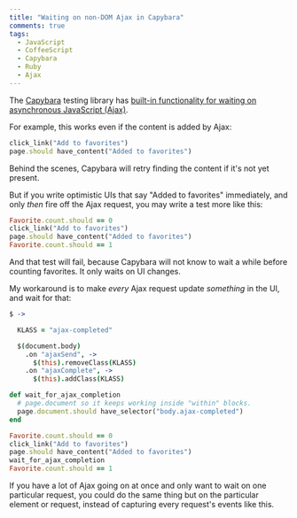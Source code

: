 ```yaml
---
title: "Waiting on non-DOM Ajax in Capybara"
comments: true
tags:
  - JavaScript
  - CoffeeScript
  - Capybara
  - Ruby
  - Ajax
---
```


The [Capybara](https://github.com/jnicklas/capybara) testing library has [built-in functionality for waiting on asynchronous JavaScript (Ajax)](https://github.com/jnicklas/capybara#asynchronous-javascript-ajax-and-friends).

For example, this works even if the content is added by Ajax:

``` ruby
click_link("Add to favorites")
page.should have_content("Added to favorites")
```

Behind the scenes, Capybara will retry finding the content if it's not yet present.

But if you write optimistic UIs that say "Added to favorites" immediately, and only *then* fire off the Ajax request, you may write a test more like this:

``` ruby
Favorite.count.should == 0
click_link("Add to favorites")
page.should have_content("Added to favorites")
Favorite.count.should == 1
```

And that test will fail, because Capybara will not know to wait a while before counting favorites. It only waits on UI changes.

My workaround is to make *every* Ajax request update *something* in the UI, and wait for that:

``` coffeescript app/assets/javascripts/capybara_wait_for_ajax_completion.js.coffee
$ ->

  KLASS = "ajax-completed"

  $(document.body)
    .on "ajaxSend", ->
      $(this).removeClass(KLASS)
    .on "ajaxComplete", ->
      $(this).addClass(KLASS)
```

``` ruby spec/support/helpers.rb
def wait_for_ajax_completion
  # page.document so it keeps working inside "within" blocks.
  page.document.should have_selector("body.ajax-completed")
end
```

``` ruby spec/requests/favoriting_spec.rb
Favorite.count.should == 0
click_link("Add to favorites")
page.should have_content("Added to favorites")
wait_for_ajax_completion
Favorite.count.should == 1
```

If you have a lot of Ajax going on at once and only want to wait on one particular request, you could do the same thing but on the particular element or request, instead of capturing every request's events like this.
